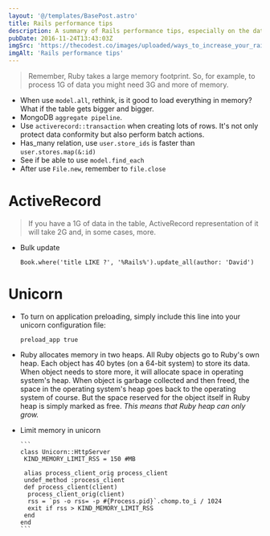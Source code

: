 ```yaml
---
layout: '@/templates/BasePost.astro'
title: Rails performance tips
description: A summary of Rails performance tips, especially on the database layer
pubDate: 2016-11-24T13:43:03Z
imgSrc: 'https://thecodest.co/images/uploaded/ways_to_increase_your_rails_performance.png'
imgAlt: 'Rails performance tips'
---
```

> Remember, Ruby takes a large memory footprint. So, for example, to process 1G of data you might need 3G and more of memory.

- When use `model.all`, rethink, is it good to load everything in memory? What if the table gets bigger and bigger.
- MongoDB `aggregate pipeline`.
- Use `activerecord::transaction` when creating lots of rows. It's not only protect data conformity but also perform batch actions.
- Has_many relation, use `user.store_ids` is faster than `user.stores.map(&:id)`
- See if be able to use `model.find_each`
- After use `File.new`, remember to `file.close`


# ActiveRecord
> If you have a 1G of data in the table, ActiveRecord representation of it will take 2G and, in some cases, more.

- Bulk update

	```
  Book.where('title LIKE ?', '%Rails%').update_all(author: 'David')
	```
  
# Unicorn
- To turn on application preloading, simply include this line into your unicorn configuration file:

	```
  preload_app true
	```
- Ruby allocates memory in two heaps. All Ruby objects go to Ruby's own heap. Each object has 40 bytes (on a 64-bit system) to store its data. When object needs to store more, it will allocate space in operating system's heap. When object is garbage collected and then freed, the space in the operating system's heap goes back to the operating system of course. But the space reserved for the object itself in Ruby heap is simply marked as free. *This means that Ruby heap can only grow.*
- Limit memory in unicorn
			
      ```
      class Unicorn::HttpServer
       KIND_MEMORY_LIMIT_RSS = 150 #MB

       alias process_client_orig process_client
       undef_method :process_client
       def process_client(client)
        process_client_orig(client)
        rss = `ps -o rss= -p #{Process.pid}`.chomp.to_i / 1024
        exit if rss > KIND_MEMORY_LIMIT_RSS
       end
      end
      ```
